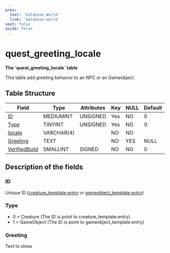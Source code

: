 ```yaml
---
prev:
  text: 'Database World'
  link: 'database-world'
next: false
aside: false
---
```


# quest_greeting_locale

**The \`quest_greeting_locale\` table**

This table add greeting behavior to an NPC or an Gameobject.

## Table Structure

| Field              | Type       | Attributes | Key | NULL | Default | Comment |
| ------------------ | ---------- | ---------- | --- | ---- | ------- | ------- |
| [ID][1]            | MEDIUMINT  | UNSIGNED   | Yes | NO   | 0       |         |
| [Type][2]          | TINYINT    | UNSIGNED   | Yes | NO   | 0       |         |
| [locale][3]        | VARCHAR(4) |            | NO  | NO   |         |         |
| [Greeting][5]      | TEXT       |            | NO  | YES  | NULL    |         |
| [VerifiedBuild][6] | SMALLINT   | SIGNED     | NO  | NO   | 0       |         |

[1]: #id
[2]: #type
[3]: #greetemotetype
[4]: #greetemotedelay
[5]: #greeting
[6]: #verifiedbuild

## Description of the fields

### ID

Unique ID ([creature_template.entry](creature-template#entry) or [gameobject\_template.entry](gameobject-template#entry))

### Type

- 0 = Creature (The ID is point to creature\_template.entry)
- 1 = GameObject (The ID is point to gameobject\_template.entry)

<!--@include: /utils/locale.md-->

### Greeting

Text to show

<!--@include: ./verified-build.md-->
